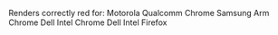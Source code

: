 Renders correctly red for:
Motorola Qualcomm Chrome
Samsung Arm Chrome
Dell Intel Chrome
Dell Intel Firefox
